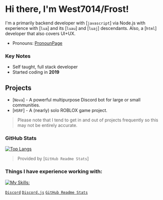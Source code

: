 # Hi there, I'm West7014/Frost!

I'm a primarily backend developer with [`javascript`] via Node.js with experience with [`lua`] and its [`luau`] and [`luaj`] descendants. Also, a [`html`] developer that also covers UI+UX.

- Pronouns: [PronounPage](https://en.pronouns.page/@west7014)

### Key Notes

- Self taught, full stack developer
- Started coding in **2019**

## Projects

- [`Nova`] - A powerful multipurpose Discord bot for large or small communities.
- [`HSRF`] - A (nearly) solo ROBLOX game project.
> Please note that I tend to get in and out of projects frequently so this may not be entirely accurate.

### GitHub Stats

[![Top Langs](https://github-readme-stats.vercel.app/api/top-langs/?username=thatWest7014&layout=donut)](https://github.com/anuraghazra/github-readme-stats)

> Provided by [`GitHub Readme Stats`]

### Things I have experience working with:
[![My Skills:](https://skillicons.dev/icons?i=js,html,css,azure,bash,bitbucket,blender,c,cpp,codepen,disocrd,bots,discordjs,docker,dotnet,electron,express,firebase,gcp,git,github,gitlab,ai,lua,md,mysql,nodejs,ps,php,pre,react,regex,unity,ts,unreal,vscode,windows)](https://skillicons.dev)

[`Discord`](https://discord.com/)
[`Discord.js`](https://discord.js.org/)
[`GitHub Readme Stats`](https://github.com/anuraghazra/github-readme-stats)

